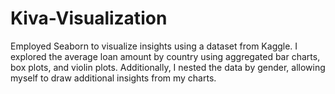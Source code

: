 # Kiva-Visualization
Employed Seaborn to visualize insights using a dataset from Kaggle. I explored the average loan amount by country using aggregated bar charts, box plots, and violin plots. Additionally, I nested the data by gender, allowing myself to draw additional insights from my charts. 
